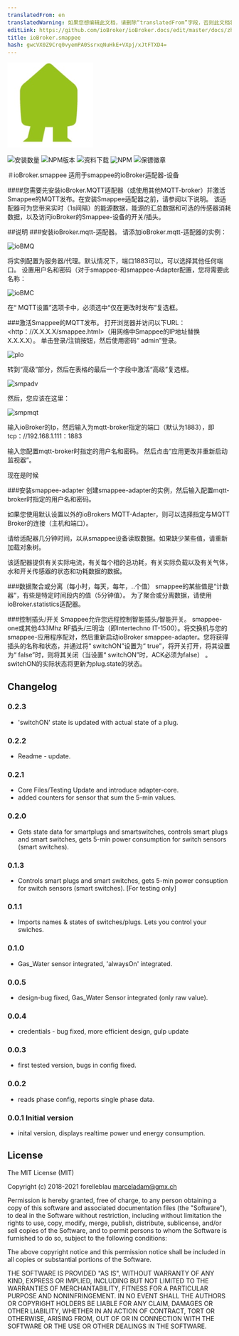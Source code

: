 ```yaml
---
translatedFrom: en
translatedWarning: 如果您想编辑此文档，请删除“translatedFrom”字段，否则此文档将再次自动翻译
editLink: https://github.com/ioBroker/ioBroker.docs/edit/master/docs/zh-cn/adapterref/iobroker.smappee/README.md
title: ioBroker.smappee
hash: gwcVX0Z9Crq0vyemPA0SsrxqNuHkE+VXpj/xJtFTXD4=
---
```

![商标](../../../en/adapterref/iobroker.smappee/admin/smappee.png)

![安装数量](http://iobroker.live/badges/smappee-stable.svg)
![NPM版本](http://img.shields.io/npm/v/iobroker.smappee.svg)
![资料下载](https://img.shields.io/npm/dm/iobroker.smappee.svg)
![NPM](https://nodei.co/npm/iobroker.smappee.png?downloads=true)
![保镖徽章](https://badges.greenkeeper.io/iobroker-community-adapters/ioBroker.smappee.svg)

＃ioBroker.smappee
适用于smappee的ioBroker适配器-设备

####您需要先安装ioBroker.MQTT适配器（或使用其他MQTT-broker）并激活Smappee的MQTT发布。在安装Smappee适配器之前，请参阅以下说明。
该适配器可为您带来实时（1s间隔）的能源数据，能源的汇总数据和可选的传感器消耗数据，以及访问ioBroker的Smappee-设备的开关/插头。

##说明
###安装ioBroker.mqtt-适配器。
请添加ioBroker.mqtt-适配器的实例：

![ioBMQ](https://github.com/iobroker-community-adapters/ioBroker.smappee/blob/master/admin/ioBrokerMQTTBroker.PNG)

将实例配置为服务器/代理。默认情况下，端口1883可以，可以选择其他任何端口。
设置用户名和密码（对于smappee-和smappee-Adapter配置，您将需要此名称：

![ioBMC](https://github.com/iobroker-community-adapters/ioBroker.smappee/blob/master/admin/ioBrokerMQTTConfig.PNG)

在“ MQTT设置”选项卡中，必须选中“仅在更改时发布”复选框。

###激活Smappee的MQTT发布。
打开浏览器并访问以下URL：<http：//X.X.X.X/smappee.html>（用网络中Smappee的IP地址替换X.X.X.X）。
单击登录/注销按钮，然后使用密码“ admin”登录。

![plo](https://github.com/iobroker-community-adapters/ioBroker.smappee/blob/master/admin/smplogon.png)

转到“高级”部分，然后在表格的最后一个字段中激活“高级”复选框。

![smpadv](https://github.com/iobroker-community-adapters/ioBroker.smappee/blob/master/admin/smpadv.jpeg)

然后，您应该在这里：

![smpmqt](https://github.com/iobroker-community-adapters/ioBroker.smappee/blob/master/admin/smpmqt.png)

输入ioBroker的Ip，然后输入为mqtt-broker指定的端口（默认为1883），即tcp：//192.168.1.111：1883

输入您配置mqtt-broker时指定的用户名和密码。
然后点击“应用更改并重新启动监视器”。

现在是时候

###安装smappee-adapter
创建smappee-adapter的实例，然后输入配置mqtt-broker时指定的用户名和密码。

如果您使用默认设置以外的ioBrokers MQTT-Adapter，则可以选择指定与MQTT Broker的连接（主机和端口）。

请给适配器几分钟时间，以从smappee设备读取数据。如果缺少某些值，请重新加载对象树。

该适配器提供有关实际电流，有关每个相的总功耗，有关实际负载以及有关气体，水和开关传感器的状态和功耗数据的数据。

###数据聚合或分离（每小时，每天，每年，..个值）
smappee的某些值是“计数器”，有些是特定时间段内的值（5分钟值）。
为了聚合或分离数据，请使用ioBroker.statistics适配器。

###控制插头/开关
Smappee允许您远程控制智能插头/智能开关。 smappee-one或其他433Mhz RF插头/三明治（即Intertechno IT-1500）。将交换机与您的smappee-应用程序配对，然后重新启动ioBroker smappee-adapter。您将获得插头的名称和状态，并通过将“ switchON”设置为“ true”，将开关打开，将其设置为“ false”时，则将其关闭（当设置“ switchON”时，ACK必须为false） 。 switchON的实际状态将更新为plug.state的状态。

## Changelog

### 0.2.3

-   'switchON' state is updated with actual state of a plug.

### 0.2.2

-   Readme - update.

### 0.2.1

-   Core Files/Testing Update and introduce adapter-core.
-   added counters for sensor that sum the 5-min values.

### 0.2.0

-   Gets state data for smartplugs and smartswitches, controls smart plugs and smart switches, gets 5-min power consumption for switch sensors (smart switches).

### 0.1.3

-   Controls smart plugs and smart switches, gets 5-min power consuption for switch sensors (smart switches). [For testing only]

### 0.1.1

-   Imports names & states of switches/plugs. Lets you control your swiches.

### 0.1.0

-   Gas_Water sensor integrated, 'alwaysOn' integrated.

### 0.0.5

-   design-bug fixed, Gas_Water Sensor integrated (only raw value).

### 0.0.4

-   credentials - bug fixed, more efficient design, gulp update

### 0.0.3

-   first tested version, bugs in config fixed.

### 0.0.2

-   reads phase config, reports single phase data.

### 0.0.1 Initial version

-   inital version, displays realtime power und energy consumption.

## License

The MIT License (MIT)

Copyright (c) 2018-2021 forelleblau marceladam@gmx.ch

Permission is hereby granted, free of charge, to any person obtaining a copy
of this software and associated documentation files (the "Software"), to deal
in the Software without restriction, including without limitation the rights
to use, copy, modify, merge, publish, distribute, sublicense, and/or sell
copies of the Software, and to permit persons to whom the Software is
furnished to do so, subject to the following conditions:

The above copyright notice and this permission notice shall be included in
all copies or substantial portions of the Software.

THE SOFTWARE IS PROVIDED "AS IS", WITHOUT WARRANTY OF ANY KIND, EXPRESS OR
IMPLIED, INCLUDING BUT NOT LIMITED TO THE WARRANTIES OF MERCHANTABILITY,
FITNESS FOR A PARTICULAR PURPOSE AND NONINFRINGEMENT. IN NO EVENT SHALL THE
AUTHORS OR COPYRIGHT HOLDERS BE LIABLE FOR ANY CLAIM, DAMAGES OR OTHER
LIABILITY, WHETHER IN AN ACTION OF CONTRACT, TORT OR OTHERWISE, ARISING FROM,
OUT OF OR IN CONNECTION WITH THE SOFTWARE OR THE USE OR OTHER DEALINGS IN
THE SOFTWARE.
